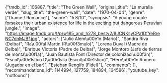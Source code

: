 {"tmdb_id": 106887, "title": "The Green Wall", "original_title": "La muralla verde", "slug_title": "the-green-wall", "date": "1970-04-04", "genre": ["Drame / Romance"], "score": "5.8/10", "synopsis": "A young couple forsakes their urban existence for life in the exciting but dangerous Peruvian jungle.", "image": "https://image.tmdb.org/t/p/w185_and_h278_bestv2/8JCNKsyCPa1DfYeRreNC7dnMJBf.jpg", "actors": ["Julio Alem\u00e1n (Mario)", "Sandra Riva (Delba)", "Ra\u00fal Martin (R\u00f3mulo)", "Lorena Duval (Madre de Delba)", "Enrique Victoria (Padre de Delba)", "Jorge Montoro (Jefe de tierras de monta\u00f1a)", "Juan Bautista Font (Director de colonizaci\u00f3n)", "Escol\u00e1stico D\u00e1vila (Escol\u00e1stico)", "Hern\u00e1n Romero (Jugador en el bar)", "Esteban Rengifo (Fidel)"], "comments": [], "recommandations_id": [144994, 127759, 184894, 164596], "youtube_key": "notfound"}